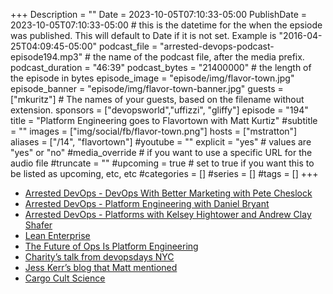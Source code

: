 +++
Description = ""
Date = 2023-10-05T07:10:33-05:00
PublishDate = 2023-10-05T07:10:33-05:00 # this is the datetime for the when the epsiode was published. This will default to Date if it is not set. Example is "2016-04-25T04:09:45-05:00"
podcast_file = "arrested-devops-podcast-episode194.mp3" # the name of the podcast file, after the media prefix.
podcast_duration = "46:39"
podcast_bytes = "21400000" # the length of the episode in bytes
episode_image = "episode/img/flavor-town.jpg"
episode_banner = "episode/img/flavor-town-banner.jpg"
guests = ["mkuritz"] # The names of your guests, based on the filename without extension.
sponsors = ["devopsworld","uffizzi", "gliffy"]
episode = "194"
title = "Platform Engineering goes to Flavortown with Matt Kurtiz"
#subtitle = ""
images = ["img/social/fb/flavor-town.png"]
hosts = ["mstratton"]
aliases = ["/14", "flavortown"]
#youtube = ""
explicit = "yes" # values are "yes" or "no"
#media_override # if you want to use a specific URL for the audio file
#truncate = ""
#upcoming = true # set to true if you want this to be listed as upcoming, etc, etc
#categories = []
#series = []
#tags = []
+++
- [Arrested DevOps - DevOps With Better Marketing with Pete Cheslock](https://www.arresteddevops.com/devops-with-better-marketing/)
- [Arrested DevOps - Platform Engineering with Daniel Bryant](https://www.arresteddevops.com/platform-engineering/)
- [Arrested DevOps - Platforms with Kelsey Hightower and Andrew Clay Shafer](https://www.arresteddevops.com/platforms/)
- [Lean Enterprise](https://www.amazon.com/Lean-Enterprise-Performance-Organizations-Innovate/dp/1449368425)
- [The Future of Ops Is Platform Engineering](https://www.honeycomb.io/blog/future-ops-platform-engineering)
- [Charity’s talk from devopsdays NYC](https://www.youtube.com/watch?v=cQLRhqtO1O4)
- [Jess Kerr’s blog that Matt mentioned](https://jessitron.com/2021/08/02/better-coordination-or-better-software/)
- [Cargo Cult Science](https://calteches.library.caltech.edu/51/2/CargoCult.htm)